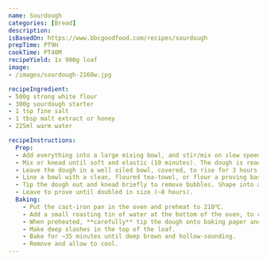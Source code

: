 ```yaml
---
name: Sourdough
categories: [Bread]
description: 
isBasedOn: https://www.bbcgoodfood.com/recipes/sourdough
prepTime: PT9H
cookTime: PT40M
recipeYield: 1x 900g loaf
image:
- /images/sourdough-2160w.jpg

recipeIngredient:
- 500g strong white flour
- 300g sourdough starter
- 1 tsp fine salt
- 1 tbsp malt extract or honey
- 225ml warm water

recipeInstructions:
  Prep:
  - Add everything into a large mixing bowl, and stir/mix on slow speed until combined. Add a little extra water if it's too dry.
  - Mix or knead until soft and elastic (10 minutes). The dough is ready when it bounces back when gently pressed with a finger.
  - Leave the dough in a well oiled bowl, covered, to rise for 3 hours. It might not rise much during this time.
  - Line a bowl with a clean, floured tea-towel, or flour a proving basket.
  - Tip the dough out and knead briefly to remove bubbles. Shape into a ball, dust with flour and place into the bowl/basket **seam-side up**.
  - Leave to prove until doubled in size (~8 hours).
  Baking:
    - Put the cast-iron pan in the oven and preheat to 210℃.
    - Add a small roasting tin of water at the bottom of the oven, to create steam.
    - When preheated, **carefully** tip the dough onto baking paper and place in the cast-iron.
    - Make deep slashes in the top of the loaf.
    - Bake for ~35 minutes until deep brown and hollow-sounding.
    - Remove and allow to cool.
---
```

